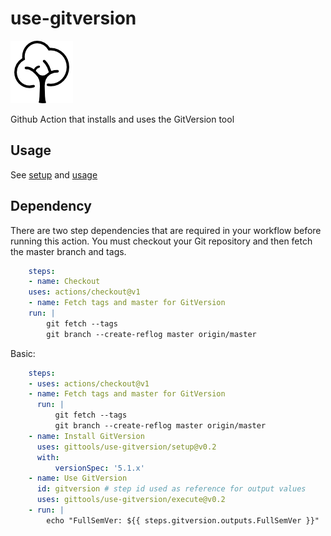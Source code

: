 # use-gitversion

![GitVersion](https://raw.githubusercontent.com/GitTools/GitVersion/master/docs/img/package_icon.png "GitVersion")

Github Action that installs and uses the GitVersion tool

## Usage

See [setup](setup/action.yml) and [usage](execute/action.yml)

## Dependency

There are two step dependencies that are required in your workflow before running this action. You must checkout your Git repository and then fetch the master branch and tags.

```yaml
    steps:
    - name: Checkout
    uses: actions/checkout@v1
    - name: Fetch tags and master for GitVersion
    run: |
        git fetch --tags
        git branch --create-reflog master origin/master
```

Basic:

```yaml
    steps:
    - uses: actions/checkout@v1
    - name: Fetch tags and master for GitVersion
      run: |
          git fetch --tags
          git branch --create-reflog master origin/master
    - name: Install GitVersion
      uses: gittools/use-gitversion/setup@v0.2
      with:
          versionSpec: '5.1.x'
    - name: Use GitVersion
      id: gitversion # step id used as reference for output values
      uses: gittools/use-gitversion/execute@v0.2
    - run: |
        echo "FullSemVer: ${{ steps.gitversion.outputs.FullSemVer }}"
```
